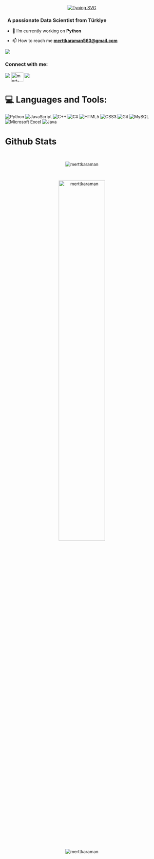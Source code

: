 <div align="center">
 <a href="https://github.com/merttkaraman">
  <img src="https://readme-typing-svg.demolab.com?font=Fira+Code&size=28&duration=3000&pause=500&center=true&vCenter=true&width=435&lines=%e2%9c%a8+Mert+Karaman+%e2%9c%a8;%f0%9f%93%9a+Data+Scientist+%f0%9f%92%bb;Welcome+To+My+Profile+%f0%9f%91%80" alt="Typing SVG" />
 </a>
</div>

<h3 align="left">&nbsp; A passionate Data Scientist from Türkiye</h3>

- 🔭 I’m currently working on **Python**

- 📫 How to reach me **merttkaraman563@gmail.com**

![](https://komarev.com/ghpvc/?username=merttkaraman&color=blue)

<h3 align="left">Connect with me:</h3>
<p align="left">
  <a href="https://github.com/404"><img src="https://user-images.githubusercontent.com/73097560/115834477-dbab4500-a447-11eb-908a-139a6edaec5c.gif"></a>
<a href="https://linkedin.com/in/mert-karaman" target="blank"><img align="center" src="https://raw.githubusercontent.com/rahuldkjain/github-profile-readme-generator/master/src/images/icons/Social/linked-in-alt.svg" alt="mert-karaman" height="30" width="40" /></a>
<a href="https://github.com/404"><img src="https://user-images.githubusercontent.com/73097560/115834477-dbab4500-a447-11eb-908a-139a6edaec5c.gif"></a>
</p>



<!--
<details>
  <summary>:zap: GitHub Stats</summary> 
-->
# 💻 Languages and Tools:
![Python](https://img.shields.io/badge/python-3670A0?style=for-the-badge&logo=python&logoColor=ffdd54)
![JavaScript](https://img.shields.io/badge/javascript-%23323330.svg?style=for-the-badge&logo=javascript&logoColor=%23F7DF1E)
![C++](https://img.shields.io/badge/-C++-365dbf.svg?logo=C%2B%2B&style=for-the-badge)
![C#](https://img.shields.io/badge/c%23-%23239120.svg?style=for-the-badge&logo=csharp&logoColor=white)
![HTML5](https://img.shields.io/badge/html5-%23E34F26.svg?style=for-the-badge&logo=html5&logoColor=white)
![CSS3](https://img.shields.io/badge/css3-%231572B6.svg?style=for-the-badge&logo=css3&logoColor=white)
![Git](https://img.shields.io/badge/git-%23F05033.svg?style=for-the-badge&logo=git&logoColor=white)
![MySQL](https://img.shields.io/badge/mysql-%2300f.svg?style=for-the-badge&logo=mysql&logoColor=white)
![Microsoft Excel](https://img.shields.io/badge/Microsoft_Excel-217346?style=for-the-badge&logo=microsoft-excel&logoColor=white)
![Java](https://img.shields.io/badge/java-%23ED8B00.svg?style=for-the-badge&logo=java&logoColor=white)



# Github Stats

 <br />
 
  <p align="center">
  <a>
      <img align="center" src="https://github-readme-stats.vercel.app/api?username=merttkaraman&theme=material-palenight&hide_border=false&include_all_commits=false&count_private=false" alt="merttkaraman" />
  </a>
</p>
<br />
 <p align="center">
  <a>
    <img align="center" src="https://github-readme-streak-stats.herokuapp.com/?user=merttkaraman&theme=material-palenight&hide_border=false" alt="merttkaraman" width="55%" />
  </a>
</p>
 <br />
  <p align="center">
  <a>
    <img align="center" src="https://github-readme-stats.vercel.app/api/top-langs/?username=merttkaraman&theme=material-palenight&hide_border=false&include_all_commits=false&count_private=false&layout=compact" alt="merttkaraman" />
  </a>
</p>
<br />
